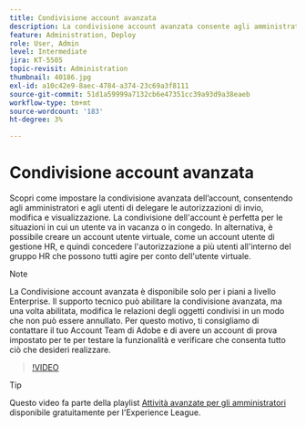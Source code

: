 ```yaml
---
title: Condivisione account avanzata
description: La condivisione account avanzata consente agli amministratori e agli utenti di delegare le autorizzazioni di invio, modifica e visualizzazione
feature: Administration, Deploy
role: User, Admin
level: Intermediate
jira: KT-5505
topic-revisit: Administration
thumbnail: 40186.jpg
exl-id: a10c42e9-8aec-4784-a374-23c69a3f8111
source-git-commit: 51d1a59999a7132cb6e47351cc39a93d9a38eaeb
workflow-type: tm+mt
source-wordcount: '183'
ht-degree: 3%

---
```


# Condivisione account avanzata

Scopri come impostare la condivisione avanzata dell’account, consentendo agli amministratori e agli utenti di delegare le autorizzazioni di invio, modifica e visualizzazione. La condivisione dell&#39;account è perfetta per le situazioni in cui un utente va in vacanza o in congedo. In alternativa, è possibile creare un account utente virtuale, come un account utente di gestione HR, e quindi concedere l&#39;autorizzazione a più utenti all&#39;interno del gruppo HR che possono tutti agire per conto dell&#39;utente virtuale.

>[!NOTE]
>
>La Condivisione account avanzata è disponibile solo per i piani a livello Enterprise. Il supporto tecnico può abilitare la condivisione avanzata, ma una volta abilitata, modifica le relazioni degli oggetti condivisi in un modo che non può essere annullato. Per questo motivo, ti consigliamo di contattare il tuo Account Team di Adobe e di avere un account di prova impostato per te per testare la funzionalità e verificare che consenta tutto ciò che desideri realizzare.

>[!VIDEO](https://video.tv.adobe.com/v/40186?quality=12&learn=on&hidetitle=true)

>[!TIP]
>
>Questo video fa parte della playlist [Attività avanzate per gli amministratori](https://experienceleague.adobe.com/it/playlists/acrobat-sign-perform-advanced-tasks-administrators) disponibile gratuitamente per l&#39;Experience League.
